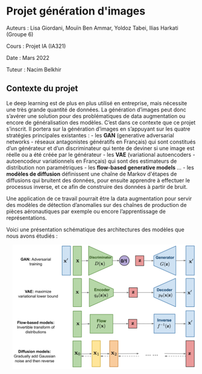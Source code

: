 # Projet génération d'images

Auteurs : Lisa Giordani, Mouïn Ben Ammar, Yoldoz Tabei, Ilias Harkati (Groupe 6)

Cours : Projet IA (IA321)

Date : Mars 2022

Tuteur : Nacim Belkhir

## Contexte du projet

Le deep learning est de plus en plus utilisé en entreprise, mais nécessite une très grande quantité de données. La génération d’images peut donc s’avérer une solution pour des problématiques de data augmentation ou encore de généralisation des modèles. C’est dans ce contexte que ce projet s’inscrit. Il portera sur la génération d’images en s’appuyant sur les quatre stratégies principales existantes :
    - les **GAN** (generative adversarial networks - réseaux antagonistes génératifs en Français) qui sont constitués d’un générateur et d’un discriminateur qui tente de deviner si une image est réelle ou a été créée par le générateur
    - les **VAE** (variational autoencoders - autoencodeur variationnels en Français) qui sont des estimateurs de distribution non paramétriques
    - les **flow-based generative models** ...
    - les **modèles de diffusion** définissent une chaîne de Markov d'étapes de diffusions qui bruitent des données, pour ensuite apprendre à effectuer le processus inverse, et ce afin de construire des données à partir de bruit.

Une application de ce travail pourrait être la data augmentation pour servir des modèles de détection d’anomalies sur des chaînes de production de pièces aéronautiques par exemple ou encore l’apprentissage de représentations.

Voici une présentation schématique des architectures des modèles que nous avons étudiés :

![alt text](generative_models_types.PNG)